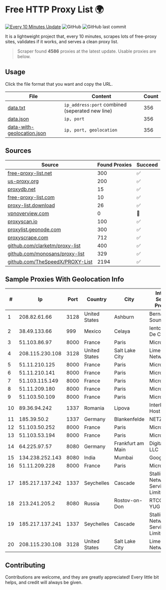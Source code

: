 
# Free HTTP Proxy List 🌍

[![Every 10 Minutes Update](https://github.com/mertguvencli/http-proxy-list/actions/workflows/main.yml/badge.svg?branch=main)](https://github.com/mertguvencli/http-proxy-list/actions/workflows/main.yml)
![GitHub](https://img.shields.io/github/license/mertguvencli/http-proxy-list)
![GitHub last commit](https://img.shields.io/github/last-commit/mertguvencli/http-proxy-list)

It is a lightweight project that, every 10 minutes, scrapes lots of free-proxy sites, validates if it works, and serves a clean proxy list.


> Scraper found **4586** proxies at the latest update. Usable proxies are below.

## Usage

Click the file format that you want and copy the URL.


|File|Content|Count|
|----|-------|-----|
|[data.txt](https://raw.githubusercontent.com/mertguvencli/http-proxy-list/main/proxy-list/data.txt)|`ip_address:port` combined (seperated new line)|356|
|[data.json](https://raw.githubusercontent.com/mertguvencli/http-proxy-list/main/proxy-list/data.json)|`ip, port`|356|
|[data-with-geolocation.json](https://raw.githubusercontent.com/mertguvencli/http-proxy-list/main/proxy-list/data-with-geolocation.json)|`ip, port, geolocation`|356|

## Sources

|Source|Found Proxies|Succeed|
|------|-------------|-------|
|[free-proxy-list.net](https://free-proxy-list.net)|300|✅|
|[us-proxy.org](https://www.us-proxy.org)|200|✅|
|[proxydb.net](http://proxydb.net)|15|✅|
|[free-proxy-list.com](https://free-proxy-list.com/?page=&port=&type%5B%5D=http&type%5B%5D=https&up_time=0&search=Search)|10|✅|
|[proxy-list.download](https://www.proxy-list.download/HTTP)|26|✅|
|[vpnoverview.com](https://vpnoverview.com/privacy/anonymous-browsing/free-proxy-servers)|0|🚫|
|[proxyscan.io](https://www.proxyscan.io)|100|✅|
|[proxylist.geonode.com](https://proxylist.geonode.com/api/proxy-list?limit=300&page=1&sort_by=lastChecked&sort_type=desc&protocols=http,https)|300|✅|
|[proxyscrape.com](https://api.proxyscrape.com/v2/?request=displayproxies&protocol=http&timeout=10000&country=all&ssl=all&anonymity=all)|712|✅|
|[github.com/clarketm/proxy-list](https://raw.githubusercontent.com/clarketm/proxy-list/master/proxy-list-raw.txt)|400|✅|
|[github.com/monosans/proxy-list](https://raw.githubusercontent.com/monosans/proxy-list/main/proxies/http.txt)|329|✅|
|[github.com/TheSpeedX/PROXY-List](https://raw.githubusercontent.com/TheSpeedX/PROXY-List/master/http.txt)|2194|✅|


## Sample Proxies With Geolocation Info

|#|Ip|Port|Country|City|Internet Service Provider|
|-|--|----|-------|----|-------------------------|
|1|208.82.61.66|3128|United States|Ashburn|Bernardi Sounds|
|2|38.49.133.66|999|Mexico|Celaya|Ientc S De RL De CV|
|3|51.103.86.97|8000|France|Paris|Microsoft|
|4|208.115.230.108|3128|United States|Salt Lake City|Limestone Networks|
|5|51.11.210.125|8000|France|Paris|Microsoft|
|6|51.11.210.141|8000|France|Paris|Microsoft|
|7|51.103.115.149|8000|France|Paris|Microsoft|
|8|51.11.209.180|8000|France|Paris|Microsoft|
|9|51.103.50.109|8000|France|Paris|Microsoft|
|10|89.36.94.242|1337|Romania|Lipova|Interkvm Host SRL|
|11|185.39.50.2|1337|Germany|Blankenfelde|NETZNUTZ|
|12|51.103.50.252|8000|France|Paris|Microsoft|
|13|51.103.53.194|8000|France|Paris|Microsoft|
|14|64.225.97.57|8080|Germany|Frankfurt am Main|DigitalOcean, LLC|
|15|134.238.252.143|8080|India|Mumbai|Google LLC|
|16|51.11.209.228|8000|France|Paris|Microsoft|
|17|185.217.137.242|1337|Seychelles|Cascade|Stallion Network Services Limited|
|18|213.241.205.2|8080|Russia|Rostov-on-Don|RTCOMM-YUG|
|19|185.217.137.241|1337|Seychelles|Cascade|Stallion Network Services Limited|
|20|208.115.230.108|3128|United States|Salt Lake City|Limestone Networks|



## Contributing

Contributions are welcome, and they are greatly appreciated! Every
little bit helps, and credit will always be given.

